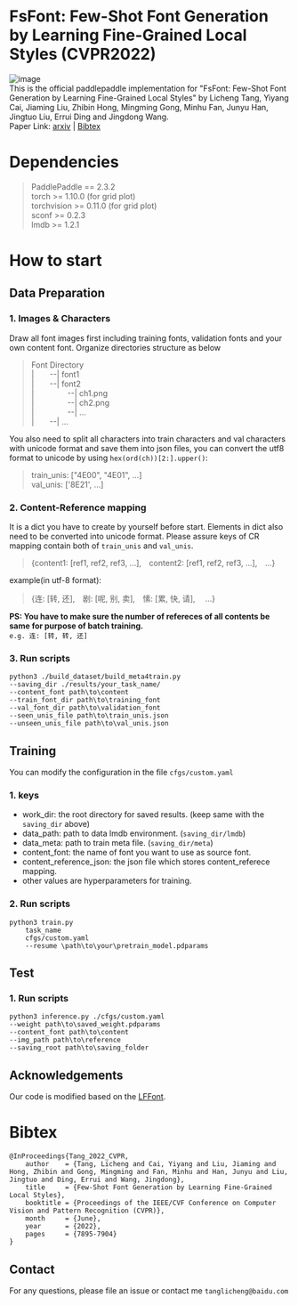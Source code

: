 # FsFont: Few-Shot Font Generation by Learning Fine-Grained Local Styles (CVPR2022)
![image](./IMG/abstract.png)  
This is the official paddlepaddle implementation for "FsFont: Few-Shot Font Generation by Learning Fine-Grained Local Styles" by Licheng Tang, Yiyang Cai, Jiaming Liu, Zhibin Hong, Mingming Gong, Minhu Fan, Junyu Han, Jingtuo Liu, Errui Ding and Jingdong Wang.  
Paper Link: [arxiv](https://arxiv.org/abs/2205.09965) | [Bibtex](#1)



# Dependencies
>PaddlePaddle == 2.3.2  
>torch >= 1.10.0 (for grid plot)  
>torchvision >= 0.11.0  (for grid plot)  
>sconf >= 0.2.3  
>lmdb >= 1.2.1  


# How to start
## Data Preparation
### 1. Images & Characters  
Draw all font images first including training fonts, validation fonts and your own content font. Organize directories structure as below  
> Font Directory  
> |&#8195;&#8195;--| font1  
> |&#8195;&#8195;--| font2  
> |&#8195;&#8195;&#8195;&#8195; --| ch1.png  
> |&#8195;&#8195;&#8195;&#8195; --| ch2.png  
> |&#8195;&#8195;&#8195;&#8195; --| ...     
> |&#8195;&#8195;--| ...  

You also need to split all characters into train characters and val characters with unicode format and save them into json files, you can convert the utf8 format to unicode by using `hex(ord(ch))[2:].upper()`:  
> train_unis: \["4E00", "4E01", ...]  
> val_unis: \['8E21', ...]

### 2. Content-Reference mapping  
It is a dict you have to create by yourself before start. Elements in dict also need to be converted into unicode format. Please assure keys of CR mapping contain both of `train_unis` and `val_unis`.     
> {content1: \[ref1, ref2, ref3, ...],&#8195;content2: \[ref1, ref2, ref3, ...],&#8195;...}  

example(in utf-8 format):  
> {连: \[转, 还],&#8195;剧: \[呢, 别, 卖],&#8195;愫: \[累, 快, 请],&#8195; ...}  

**PS: You have to make sure the number of refereces of all contents be same for purpose of batch training.**   
`e.g. 连: [转, 转, 还] `

### 3. Run scripts  
``` 
python3 ./build_dataset/build_meta4train.py 
--saving_dir ./results/your_task_name/ 
--content_font path\to\content 
--train_font_dir path\to\training_font 
--val_font_dir path\to\validation_font 
--seen_unis_file path\to\train_unis.json 
--unseen_unis_file path\to\val_unis.json 
```  

## Training
You can modify the configuration in the file `cfgs/custom.yaml`  
### 1. keys
* work_dir: the root directory for saved results. (keep same with the `saving_dir` above) 
* data_path: path to data lmdb environment. (`saving_dir/lmdb`)
* data_meta: path to train meta file. (`saving_dir/meta`)
* content_font: the name of font you want to use as source font.
* content_reference_json: the json file which stores content_referece mapping.  
* other values are hyperparameters for training.  

### 2. Run scripts  
```
python3 train.py 
    task_name
    cfgs/custom.yaml
    --resume \path\to\your\pretrain_model.pdparams  
```
    
    
## Test  

### 1. Run scripts  
```
python3 inference.py ./cfgs/custom.yaml 
--weight path\to\saved_weight.pdparams
--content_font path\to\content 
--img_path path\to\reference 
--saving_root path\to\saving_folder
```

## Acknowledgements  
Our code is modified based on the [LFFont](https://github.com/clovaai/lffont). 

<h1 id="1">Bibtex</h1>  

```
@InProceedings{Tang_2022_CVPR, 
    author    = {Tang, Licheng and Cai, Yiyang and Liu, Jiaming and Hong, Zhibin and Gong, Mingming and Fan, Minhu and Han, Junyu and Liu, Jingtuo and Ding, Errui and Wang, Jingdong}, 
    title     = {Few-Shot Font Generation by Learning Fine-Grained Local Styles}, 
    booktitle = {Proceedings of the IEEE/CVF Conference on Computer Vision and Pattern Recognition (CVPR)}, 
    month     = {June}, 
    year      = {2022}, 
    pages     = {7895-7904} 
} 
```

## Contact  
For any questions, please file an issue or contact me `tanglicheng@baidu.com`
    
    
    










